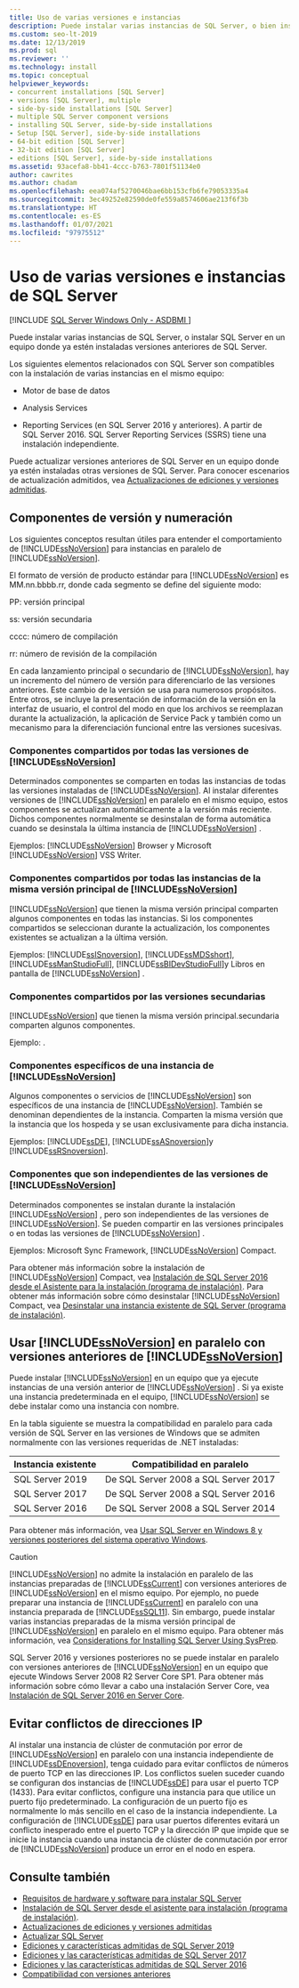 ```yaml
---
title: Uso de varias versiones e instancias
description: Puede instalar varias instancias de SQL Server, o bien instalar SQL Server en un equipo donde ya estén instaladas versiones anteriores de SQL Server.
ms.custom: seo-lt-2019
ms.date: 12/13/2019
ms.prod: sql
ms.reviewer: ''
ms.technology: install
ms.topic: conceptual
helpviewer_keywords:
- concurrent installations [SQL Server]
- versions [SQL Server], multiple
- side-by-side installations [SQL Server]
- multiple SQL Server component versions
- installing SQL Server, side-by-side installations
- Setup [SQL Server], side-by-side installations
- 64-bit edition [SQL Server]
- 32-bit edition [SQL Server]
- editions [SQL Server], side-by-side installations
ms.assetid: 93acefa8-bb41-4ccc-b763-7801f51134e0
author: cawrites
ms.author: chadam
ms.openlocfilehash: eea074af5270046bae6bb153cfb6fe79053335a4
ms.sourcegitcommit: 3ec49252e82590de0fe559a8574606ae213f6f3b
ms.translationtype: HT
ms.contentlocale: es-ES
ms.lasthandoff: 01/07/2021
ms.locfileid: "97975512"
---
```

# <a name="work-with-multiple-versions-and-instances-of-sql-server"></a>Uso de varias versiones e instancias de SQL Server

[!INCLUDE [SQL Server Windows Only - ASDBMI ](../../includes/applies-to-version/sql-windows-only-asdbmi.md)]

Puede instalar varias instancias de SQL Server, o instalar SQL Server en un equipo donde ya estén instaladas versiones anteriores de SQL Server.

Los siguientes elementos relacionados con SQL Server son compatibles con la instalación de varias instancias en el mismo equipo:

- Motor de base de datos

- Analysis Services

- Reporting Services (en SQL Server 2016 y anteriores). A partir de SQL Server 2016. SQL Server Reporting Services (SSRS) tiene una instalación independiente. 


Puede actualizar versiones anteriores de SQL Server en un equipo donde ya estén instaladas otras versiones de SQL Server. Para conocer escenarios de actualización admitidos, vea [Actualizaciones de ediciones y versiones admitidas](../../database-engine/install-windows/supported-version-and-edition-upgrades.md).
  
## <a name="version-components-and-numbering"></a>Componentes de versión y numeración

 Los siguientes conceptos resultan útiles para entender el comportamiento de [!INCLUDE[ssNoVersion](../../includes/ssnoversion-md.md)] para instancias en paralelo de [!INCLUDE[ssNoVersion](../../includes/ssnoversion-md.md)].
  
 El formato de versión de producto estándar para [!INCLUDE[ssNoVersion](../../includes/ssnoversion-md.md)] es MM.nn.bbbb.rr, donde cada segmento se define del siguiente modo:
  
 PP: versión principal  
  
 ss: versión secundaria  
  
 cccc: número de compilación  
  
 rr: número de revisión de la compilación  
  
 En cada lanzamiento principal o secundario de [!INCLUDE[ssNoVersion](../../includes/ssnoversion-md.md)], hay un incremento del número de versión para diferenciarlo de las versiones anteriores. Este cambio de la versión se usa para numerosos propósitos. Entre otros, se incluye la presentación de información de la versión en la interfaz de usuario, el control del modo en que los archivos se reemplazan durante la actualización, la aplicación de Service Pack y también como un mecanismo para la diferenciación funcional entre las versiones sucesivas.
  
### <a name="components-shared-by-all-versions-of-ssnoversion"></a>Componentes compartidos por todas las versiones de [!INCLUDE[ssNoVersion](../../includes/ssnoversion-md.md)]

 Determinados componentes se comparten en todas las instancias de todas las versiones instaladas de [!INCLUDE[ssNoVersion](../../includes/ssnoversion-md.md)]. Al instalar diferentes versiones de [!INCLUDE[ssNoVersion](../../includes/ssnoversion-md.md)] en paralelo en el mismo equipo, estos componentes se actualizan automáticamente a la versión más reciente. Dichos componentes normalmente se desinstalan de forma automática cuando se desinstala la última instancia de [!INCLUDE[ssNoVersion](../../includes/ssnoversion-md.md)] .
  
 Ejemplos: [!INCLUDE[ssNoVersion](../../includes/ssnoversion-md.md)] Browser y Microsoft [!INCLUDE[ssNoVersion](../../includes/ssnoversion-md.md)] VSS Writer.
  
### <a name="components-shared-across-all-instances-of-the-same-major-version-of-ssnoversion"></a>Componentes compartidos por todas las instancias de la misma versión principal de [!INCLUDE[ssNoVersion](../../includes/ssnoversion-md.md)]

[!INCLUDE[ssNoVersion](../../includes/ssnoversion-md.md)] que tienen la misma versión principal comparten algunos componentes en todas las instancias. Si los componentes compartidos se seleccionan durante la actualización, los componentes existentes se actualizan a la última versión.
  
Ejemplos: [!INCLUDE[ssISnoversion](../../includes/ssisnoversion-md.md)], [!INCLUDE[ssMDSshort](../../includes/ssmdsshort-md.md)], [!INCLUDE[ssManStudioFull](../../includes/ssmanstudiofull-md.md)], [!INCLUDE[ssBIDevStudioFull](../../includes/ssbidevstudiofull-md.md)]y Libros en pantalla de [!INCLUDE[ssNoVersion](../../includes/ssnoversion-md.md)] .
  
### <a name="components-shared-across-minor-versions"></a>Componentes compartidos por las versiones secundarias

[!INCLUDE[ssNoVersion](../../includes/ssnoversion-md.md)] que tienen la misma versión principal.secundaria comparten algunos componentes.
  
Ejemplo: .
  
### <a name="components-specific-to-an-instance-of-ssnoversion"></a>Componentes específicos de una instancia de [!INCLUDE[ssNoVersion](../../includes/ssnoversion-md.md)]

Algunos componentes o servicios de [!INCLUDE[ssNoVersion](../../includes/ssnoversion-md.md)] son específicos de una instancia de [!INCLUDE[ssNoVersion](../../includes/ssnoversion-md.md)]. También se denominan dependientes de la instancia. Comparten la misma versión que la instancia que los hospeda y se usan exclusivamente para dicha instancia.
  
Ejemplos: [!INCLUDE[ssDE](../../includes/ssde-md.md)], [!INCLUDE[ssASnoversion](../../includes/ssasnoversion-md.md)]y [!INCLUDE[ssRSnoversion](../../includes/ssrsnoversion-md.md)].  
  
### <a name="components-that-are-independent-of-the-ssnoversion-versions"></a>Componentes que son independientes de las versiones de [!INCLUDE[ssNoVersion](../../includes/ssnoversion-md.md)]

Determinados componentes se instalan durante la instalación [!INCLUDE[ssNoVersion](../../includes/ssnoversion-md.md)] , pero son independientes de las versiones de [!INCLUDE[ssNoVersion](../../includes/ssnoversion-md.md)]. Se pueden compartir en las versiones principales o en todas las versiones de [!INCLUDE[ssNoVersion](../../includes/ssnoversion-md.md)] .  

Ejemplos: Microsoft Sync Framework, [!INCLUDE[ssNoVersion](../../includes/ssnoversion-md.md)] Compact.  
  
Para obtener más información sobre la instalación de [!INCLUDE[ssNoVersion](../../includes/ssnoversion-md.md)] Compact, vea [Instalación de SQL Server 2016 desde el Asistente para la instalación &#40;programa de instalación&#41;](../../database-engine/install-windows/install-sql-server-from-the-installation-wizard-setup.md). Para obtener más información sobre cómo desinstalar [!INCLUDE[ssNoVersion](../../includes/ssnoversion-md.md)] Compact, vea [Desinstalar una instancia existente de SQL Server &#40;programa de instalación&#41;](../../sql-server/install/uninstall-an-existing-instance-of-sql-server-setup.md).  
  
## <a name="using-ssnoversion-side-by-side-with-previous-versions-of-ssnoversion"></a>Usar [!INCLUDE[ssNoVersion](../../includes/ssnoversion-md.md)] en paralelo con versiones anteriores de [!INCLUDE[ssNoVersion](../../includes/ssnoversion-md.md)]

Puede instalar [!INCLUDE[ssNoVersion](../../includes/ssnoversion-md.md)] en un equipo que ya ejecute instancias de una versión anterior de [!INCLUDE[ssNoVersion](../../includes/ssnoversion-md.md)] . Si ya existe una instancia predeterminada en el equipo, [!INCLUDE[ssNoVersion](../../includes/ssnoversion-md.md)] se debe instalar como una instancia con nombre.  

En la tabla siguiente se muestra la compatibilidad en paralelo para cada versión de SQL Server en las versiones de Windows que se admiten normalmente con las versiones requeridas de .NET instaladas:

| Instancia existente | Compatibilidad en paralelo| 
|-------------------|----------------------------|
| SQL Server 2019 | De SQL Server 2008 a SQL Server 2017| 
| SQL Server 2017 | De SQL Server 2008 a SQL Server 2016| 
| SQL Server 2016 | De SQL Server 2008 a SQL Server 2014| 

Para obtener más información, vea [Usar SQL Server en Windows 8 y versiones posteriores del sistema operativo Windows](https://support.microsoft.com/help/2681562/using-sql-server-in-windows-8-and-later-versions-of-windows-operating). 

  
> [!CAUTION]  
> [!INCLUDE[ssNoVersion](../../includes/ssnoversion-md.md)] no admite la instalación en paralelo de las instancias preparadas de [!INCLUDE[ssCurrent](../../includes/sscurrent-md.md)] con versiones anteriores de [!INCLUDE[ssNoVersion](../../includes/ssnoversion-md.md)] en el mismo equipo. Por ejemplo, no puede preparar una instancia de [!INCLUDE[ssCurrent](../../includes/sscurrent-md.md)] en paralelo con una instancia preparada de [!INCLUDE[ssSQL11](../../includes/sssql11-md.md)]. Sin embargo, puede instalar varias instancias preparadas de la misma versión principal de [!INCLUDE[ssNoVersion](../../includes/ssnoversion-md.md)] en paralelo en el mismo equipo. Para obtener más información, vea [Considerations for Installing SQL Server Using SysPrep](../../database-engine/install-windows/considerations-for-installing-sql-server-using-sysprep.md).  
>
> SQL Server 2016 y versiones posteriores no se puede instalar en paralelo con versiones anteriores de [!INCLUDE[ssNoVersion](../../includes/ssnoversion-md.md)] en un equipo que ejecute Windows Server 2008 R2 Server Core SP1. Para obtener más información sobre cómo llevar a cabo una instalación Server Core, vea [Instalación de SQL Server 2016 en Server Core](../../database-engine/install-windows/install-sql-server-on-server-core.md).  
  


## <a name="preventing-ip-address-conflicts"></a>Evitar conflictos de direcciones IP

Al instalar una instancia de clúster de conmutación por error de [!INCLUDE[ssNoVersion](../../includes/ssnoversion-md.md)] en paralelo con una instancia independiente de [!INCLUDE[ssDEnoversion](../../includes/ssdenoversion-md.md)], tenga cuidado para evitar conflictos de números de puerto TCP en las direcciones IP. Los conflictos suelen suceder cuando se configuran dos instancias de [!INCLUDE[ssDE](../../includes/ssde-md.md)] para usar el puerto TCP (1433). Para evitar conflictos, configure una instancia para que utilice un puerto fijo predeterminado. La configuración de un puerto fijo es normalmente lo más sencillo en el caso de la instancia independiente. La configuración de [!INCLUDE[ssDE](../../includes/ssde-md.md)] para usar puertos diferentes evitará un conflicto inesperado entre el puerto TCP y la dirección IP que impide que se inicie la instancia cuando una instancia de clúster de conmutación por error de [!INCLUDE[ssNoVersion](../../includes/ssnoversion-md.md)] produce un error en el nodo en espera.
  
## <a name="see-also"></a>Consulte también

* [Requisitos de hardware y software para instalar SQL Server](../../sql-server/install/hardware-and-software-requirements-for-installing-sql-server.md)
* [Instalación de SQL Server desde el asistente para instalación &#40;programa de instalación&#41;](../../database-engine/install-windows/install-sql-server-from-the-installation-wizard-setup.md).
* [Actualizaciones de ediciones y versiones admitidas](../../database-engine/install-windows/supported-version-and-edition-upgrades.md)
* [Actualizar SQL Server](../../database-engine/install-windows/upgrade-sql-server.md)
* [Ediciones y características admitidas de SQL Server 2019](../../sql-server/editions-and-components-of-sql-server-version-15.md) 
* [Ediciones y las características admitidas de SQL Server 2017](../../sql-server/editions-and-components-of-sql-server-2017.md)
* [Ediciones y las características admitidas de SQL Server 2016](../../sql-server/editions-and-components-of-sql-server-2016.md)
* [Compatibilidad con versiones anteriores](/previous-versions/sql/sql-server-2016/cc280407(v=sql.130))